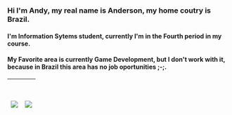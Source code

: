 
### Hi I'm Andy, my real name is Anderson, my home coutry is Brazil.
#### I'm Information Sytems student, currently I'm in the Fourth period in my course.

#### My Favorite area is currently Game Development, but I don't work with it, because in Brazil this area has no job oportunities ;-;. 
<a href="https://www.linkedin.com/in/riquehen/" target="_blank"> <h1 align="center"> <img align="center" src="https://github-readme-stats.vercel.app/api?username=Andy-kun&theme=midnight-purple" /> </a> | <a href="https://www.linkedin.com/in/riquehen/" target="_blank"> <h1 align="center"> <img align="center" src="https://github-readme-stats.vercel.app/api/top-langs/?username=Andy-kunn&theme=midnight-purple&layout=compact&langs_count=10&hide=shell,c%2B%2B" /> </a>
| --- | --- |